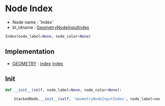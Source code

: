 # Node Index

- Node name : 'Index'
- bl_idname : [GeometryNodeInputIndex](https://docs.blender.org/api/current/bpy.types.GeometryNodeInputIndex.html)


``` python
Index(node_label=None, node_color=None)
```
## Implementation

- [GEOMETRY](/docs/GeoNodes/GEOMETRY.md) : [index](/docs/GeoNodes/GEOMETRY.md#index) [index](/docs/GeoNodes/GEOMETRY.md#index)

## Init

``` python
def __init__(self, node_label=None, node_color=None):

    StackedNode.__init__(self, 'GeometryNodeInputIndex', node_label=node_label, node_color=node_color)
```
